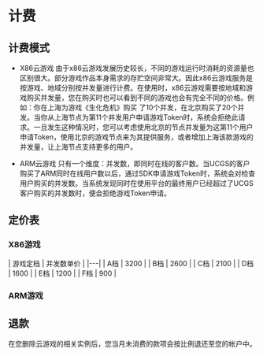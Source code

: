 # 计费

## 计费模式
- X86云游戏
由于x86云游戏发展历史较长，不同的游戏运行时消耗的资源量也区别很大。部分游戏作品本身需求的存贮空间非常大。因此x86云游戏服务是按游戏、地域分别按并发量进行计费。在使用时，x86云游戏需要按地域和游戏购买并发量，您在购买时也可以看到不同的游戏也会有完全不同的价格。例如：你在上海为游戏《生化危机》购买 了10个并发，在北京购买了20个并发。当你从上海节点为第11个并发用户申请游戏Token时，系统会拒绝此请求。一旦发生这种情况时，您可以考虑使用北京的节点并发量为这第11个用户申请Token，使用北京的游戏节点来为其提供服务，或者增加上海该款游戏的并发量，让上海节点支持更多的用户。

- ARM云游戏
只有一个维度：并发数，即同时在线的客户数。当UCGS的客户购买了ARM同时在线用户数以后，通过SDK申请游戏Token时，系统会对检查用户购买的并发数。当系统发现同时在使用平台的最终用户已经超过了UCGS客户购买的并发数时，便会拒绝游戏Token申请。


## 定价表
### X86游戏

| 游戏定档  | 并发数单价 |
|---|
|  A档 | 3200 |
|  B档 | 2600 |
|  C档 | 2100 |
|  D档 | 1600 |
|  E档 | 1200 |
|  F档 | 900 |

### ARM游戏

## 退款
在您删除云游戏的相关实例后，您当月未消费的款项会按比例退还至您的帐户中。